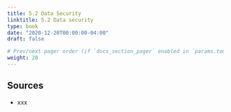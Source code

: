 ```yaml
---
title: 5.2 Data Security
linktitle: 5.2 Data security
type: book
date: "2020-12-20T00:00:00-04:00"
draft: false

# Prev/next pager order (if `docs_section_pager` enabled in `params.toml`)
weight: 20
---
```


## Sources
- xxx